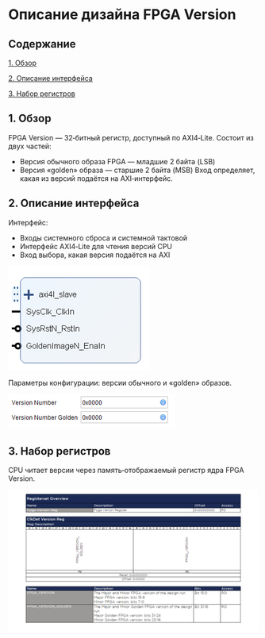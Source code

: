 # Описание дизайна FPGA Version
## Содержание

[1. Обзор](#1-context-overview)

[2. Описание интерфейса](#2-interface-description)

[3. Набор регистров](#3-register-set)

## 1. Обзор
FPGA Version — 32‑битный регистр, доступный по AXI4‑Lite. Состоит из двух частей:
- Версия обычного образа FPGA — младшие 2 байта (LSB)
- Версия «golden» образа — старшие 2 байта (MSB)
Вход определяет, какая из версий подаётся на AXI‑интерфейс.

## 2. Описание интерфейса
Интерфейс:
- Входы системного сброса и системной тактовой
- Интерфейс AXI4‑Lite для чтения версий CPU
- Вход выбора, какая версия подаётся на AXI

![FPGA Version IP](Additional%20Files/FpgaVersion_IP.png)

Параметры конфигурации: версии обычного и «golden» образов.

![FPGA Version Config](Additional%20Files/FpgaVersion_Config.png)

## 3. Набор регистров
CPU читает версии через память‑отображаемый регистр ядра FPGA Version.

![FPGA Version Regset](Additional%20Files/FpgaVersion_Regset.png)

